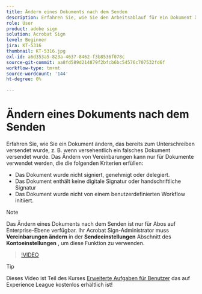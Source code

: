 ```yaml
---
title: Ändern eines Dokuments nach dem Senden
description: Erfahren Sie, wie Sie den Arbeitsablauf für ein Dokument ändern, das bereits in Bearbeitung ist.
role: User
product: adobe sign
solution: Acrobat Sign
level: Beginner
jira: KT-5316
thumbnail: KT-5316.jpg
exl-id: a6d353a5-823a-4637-8462-f3b8536f078c
source-git-commit: aa8fd589d214879f2bfcb6bc54576c707532fd6f
workflow-type: tm+mt
source-wordcount: '144'
ht-degree: 0%

---
```


# Ändern eines Dokuments nach dem Senden

Erfahren Sie, wie Sie ein Dokument ändern, das bereits zum Unterschreiben versendet wurde, z. B. wenn versehentlich ein falsches Dokument versendet wurde. Das Ändern von Vereinbarungen kann nur für Dokumente verwendet werden, die die folgenden Kriterien erfüllen:

* Das Dokument wurde nicht signiert, genehmigt oder delegiert.
* Das Dokument enthält keine digitale Signatur oder handschriftliche Signatur
* Das Dokument wurde nicht von einem benutzerdefinierten Workflow initiiert.


>[!NOTE]
>
>Das Ändern eines Dokuments nach dem Senden ist nur für Abos auf Enterprise-Ebene verfügbar. Ihr Acrobat Sign-Administrator muss **Vereinbarungen ändern** in der **Sendeeinstellungen** Abschnitt des **Kontoeinstellungen** , um diese Funktion zu verwenden.

>[!VIDEO](https://video.tv.adobe.com/v/342299?quality=12&learn=on&hidetitle=true)

>[!TIP]
>
>Dieses Video ist Teil des Kurses [Erweiterte Aufgaben für Benutzer](https://experienceleague.adobe.com/?recommended=Sign-U-1-2020.3) das auf Experience League kostenlos erhältlich ist!
